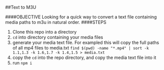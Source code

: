 ##Text to M3U

####OBJECTIVE
Looking for a quick way to convert a text file containing media paths to m3u in natural order.
####STEPS
1. Clone this repo into a directory
2. `cd` into directory containing your media files
3. generate your media text file. For exampled this will copy the full paths of all mp4 files to media.txt ```find $(pwd) -name "*.mp4" | sort -k 1.1,1.3 -k 1.6,1.7 -k 1.4,1.5 > media.txt```
4. copy the `cd` into the repo directory, and copy the media text file into it
5. run `npm i`

